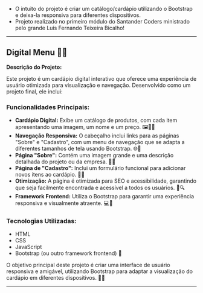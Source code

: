
- O intuito do projeto é criar um catálogo/cardápio utilizando o Bootstrap e deixa-la responsiva para diferentes dispositivos.  
- Projeto realizado no primeiro módulo do Santander Coders ministrado pelo grande Luís Fernando Teixeira Bicalho!

---

## Digital Menu 📜🍔

**Descrição do Projeto:**

Este projeto é um cardápio digital interativo que oferece uma experiência de usuário otimizada para visualização e navegação. Desenvolvido como um projeto final, ele inclui:

### Funcionalidades Principais:
- **Cardápio Digital:** Exibe um catálogo de produtos, com cada item apresentando uma imagem, um nome e um preço. 🖼️📝💲
- **Navegação Responsiva:** O cabeçalho inclui links para as páginas "Sobre" e "Cadastro", com um menu de navegação que se adapta a diferentes tamanhos de tela usando Bootstrap. 🌐📱
- **Página "Sobre":** Contém uma imagem grande e uma descrição detalhada do projeto ou da empresa. 📸📝
- **Página de "Cadastro":** Inclui um formulário funcional para adicionar novos itens ao cardápio. 📝➕
- **Otimização:** A página é otimizada para SEO e acessibilidade, garantindo que seja facilmente encontrada e acessível a todos os usuários. 🚀🔍
- **Framework Frontend:** Utiliza o Bootstrap para garantir uma experiência responsiva e visualmente atraente. 💻📐

### Tecnologias Utilizadas:
- HTML
- CSS
- JavaScript
- Bootstrap (ou outro framework frontend) 🚀

O objetivo principal deste projeto é criar uma interface de usuário responsiva e amigável, utilizando Bootstrap para adaptar a visualização do cardápio em diferentes dispositivos. 📲✨

---


